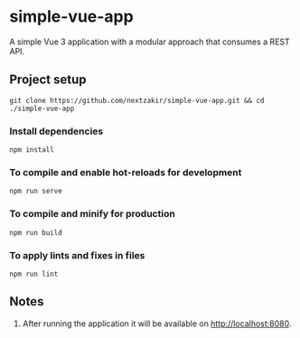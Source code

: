 # simple-vue-app

A simple Vue 3 application with a modular approach that consumes a REST API.

## Project setup
```
git clone https://github.com/nextzakir/simple-vue-app.git && cd ./simple-vue-app
```

### Install dependencies
```
npm install
```

### To compile and enable hot-reloads for development
```
npm run serve
```

### To compile and minify for production
```
npm run build
```

### To apply lints and fixes in files
```
npm run lint
```

## Notes

1. After running the application it will be available on <http://localhost:8080>.
